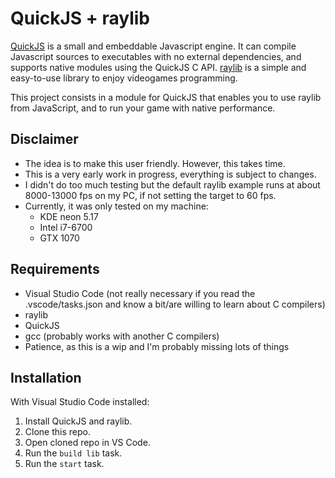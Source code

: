 # QuickJS + raylib
[QuickJS](https://github.com/ldarren/QuickJS "QuickJS repo") is a small and embeddable Javascript engine. It can compile Javascript sources to executables with no external dependencies, and supports native modules using the QuickJS C API.
[raylib](https://github.com/raysan5/raylib "raylib repo") is a simple and easy-to-use library to enjoy videogames programming.

This project consists in a module for QuickJS that enables you to use raylib from JavaScript, and to run your game with native performance.

## Disclaimer
- The idea is to make this user friendly. However, this takes time.
- This is a very early work in progress, everything is subject to changes.
- I didn't do too much testing but the default raylib example runs at about 8000-13000 fps on my PC, if not setting the target to 60 fps.
- Currently, it was only tested on my machine:
	- KDE neon 5.17
	- Intel i7-6700
	- GTX 1070

## Requirements
- Visual Studio Code (not really necessary if you read the .vscode/tasks.json and know a bit/are willing to learn about C compilers)
- raylib
- QuickJS
- gcc (probably works with another C compilers)
- Patience, as this is a wip and I'm probably missing lots of things

## Installation
With Visual Studio Code installed:
1. Install QuickJS and raylib.
2. Clone this repo.
3. Open cloned repo in VS Code.
4. Run the ```build lib``` task.
5. Run the ```start``` task.
